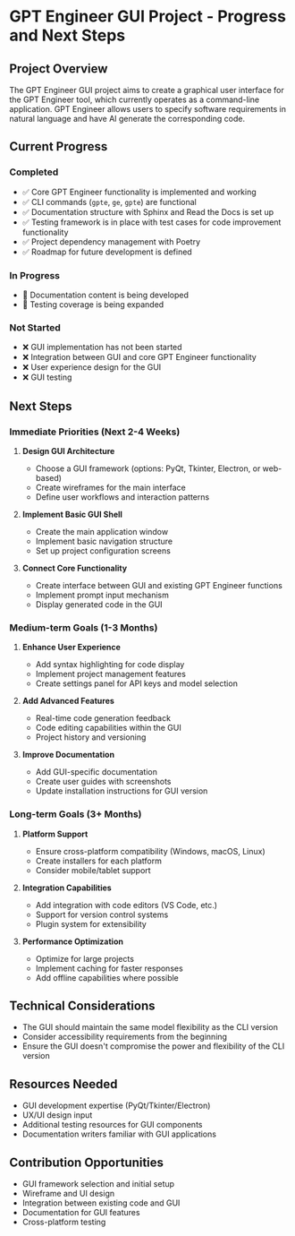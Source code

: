 # GPT Engineer GUI Project - Progress and Next Steps

## Project Overview
The GPT Engineer GUI project aims to create a graphical user interface for the GPT Engineer tool, which currently operates as a command-line application. GPT Engineer allows users to specify software requirements in natural language and have AI generate the corresponding code.

## Current Progress

### Completed
- ✅ Core GPT Engineer functionality is implemented and working
- ✅ CLI commands (`gpte`, `ge`, `gpte`) are functional
- ✅ Documentation structure with Sphinx and Read the Docs is set up
- ✅ Testing framework is in place with test cases for code improvement functionality
- ✅ Project dependency management with Poetry
- ✅ Roadmap for future development is defined

### In Progress
- 🔄 Documentation content is being developed
- 🔄 Testing coverage is being expanded

### Not Started
- ❌ GUI implementation has not been started
- ❌ Integration between GUI and core GPT Engineer functionality
- ❌ User experience design for the GUI
- ❌ GUI testing

## Next Steps

### Immediate Priorities (Next 2-4 Weeks)
1. **Design GUI Architecture**
   - Choose a GUI framework (options: PyQt, Tkinter, Electron, or web-based)
   - Create wireframes for the main interface
   - Define user workflows and interaction patterns

2. **Implement Basic GUI Shell**
   - Create the main application window
   - Implement basic navigation structure
   - Set up project configuration screens

3. **Connect Core Functionality**
   - Create interface between GUI and existing GPT Engineer functions
   - Implement prompt input mechanism
   - Display generated code in the GUI

### Medium-term Goals (1-3 Months)
1. **Enhance User Experience**
   - Add syntax highlighting for code display
   - Implement project management features
   - Create settings panel for API keys and model selection

2. **Add Advanced Features**
   - Real-time code generation feedback
   - Code editing capabilities within the GUI
   - Project history and versioning

3. **Improve Documentation**
   - Add GUI-specific documentation
   - Create user guides with screenshots
   - Update installation instructions for GUI version

### Long-term Goals (3+ Months)
1. **Platform Support**
   - Ensure cross-platform compatibility (Windows, macOS, Linux)
   - Create installers for each platform
   - Consider mobile/tablet support

2. **Integration Capabilities**
   - Add integration with code editors (VS Code, etc.)
   - Support for version control systems
   - Plugin system for extensibility

3. **Performance Optimization**
   - Optimize for large projects
   - Implement caching for faster responses
   - Add offline capabilities where possible

## Technical Considerations
- The GUI should maintain the same model flexibility as the CLI version
- Consider accessibility requirements from the beginning
- Ensure the GUI doesn't compromise the power and flexibility of the CLI version

## Resources Needed
- GUI development expertise (PyQt/Tkinter/Electron)
- UX/UI design input
- Additional testing resources for GUI components
- Documentation writers familiar with GUI applications

## Contribution Opportunities
- GUI framework selection and initial setup
- Wireframe and UI design
- Integration between existing code and GUI
- Documentation for GUI features
- Cross-platform testing